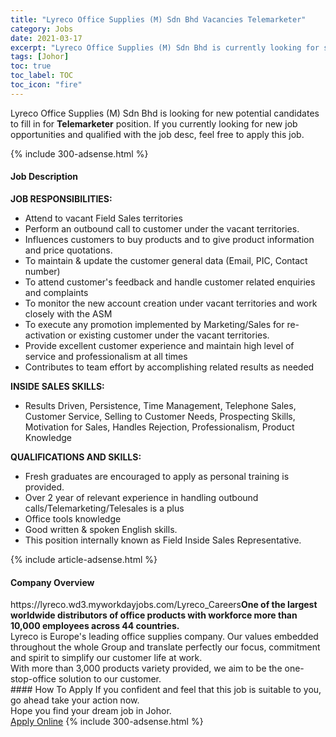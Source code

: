 ```yaml
---
title: "Lyreco Office Supplies (M) Sdn Bhd Vacancies Telemarketer" 
category: Jobs 
date: 2021-03-17 
excerpt: "Lyreco Office Supplies (M) Sdn Bhd is currently looking for suitable person to fill in the Telemarketer which based in Johor" 
tags: [Johor] 
toc: true 
toc_label: TOC 
toc_icon: "fire" 
--- 
```


<p>Lyreco Office Supplies (M) Sdn Bhd is looking for new potential candidates to fill in for <b>Telemarketer</b> position. If you currently looking for new job opportunities and qualified with the job desc, feel free to apply this job.
</p>{% include 300-adsense.html %} 
<div><div><h4>Job Description</h4></div><div><div><span><div><p><strong>JOB RESPONSIBILITIES:</strong></p><ul><li>Attend to vacant Field Sales territories</li><li>Perform an outbound call to customer under the vacant territories.</li><li>Influences customers to buy products and to give product information and price quotations.</li><li>To maintain &amp; update the customer general data (Email, PIC, Contact number)</li><li>To attend customer's feedback and handle customer related enquiries and complaints</li><li>To monitor the new account creation under vacant territories and work closely with the ASM</li><li>To execute any promotion implemented by Marketing/Sales for re-activation or existing customer under the vacant territories.</li><li>Provide excellent customer experience and maintain high level of service and professionalism at all times</li><li>Contributes to team effort by accomplishing related results as needed</li></ul><p><strong>INSIDE SALES SKILLS:</strong></p><ul><li>Results Driven, Persistence, Time Management, Telephone Sales, Customer Service, Selling to Customer&#160;Needs, Prospecting Skills, Motivation for Sales, Handles Rejection, Professionalism, Product Knowledge</li></ul><p><strong>QUALIFICATIONS AND SKILLS:</strong></p><ul><li>Fresh graduates are encouraged to apply as personal training is provided.</li><li>Over 2 year of relevant experience in handling outbound calls/Telemarketing/Telesales is a plus</li><li>Office tools knowledge</li><li>Good written &amp; spoken English skills.</li><li>This position internally known as Field Inside Sales Representative.&#160;&#160;&#160;&#160;&#160;&#160;</li></ul></div></span></div></div></div> 
{% include article-adsense.html %} 
<div><div><h4>Company Overview</h4></div><div><div><span><div><div>https://lyreco.wd3.myworkdayjobs.com/Lyreco_Careers<strong>One of the largest worldwide distributors of office products with workforce more than 10,000 employees across 44 countries.&#160;</strong></div>
<div>Lyreco is Europe's leading office supplies company. Our values embedded throughout the whole Group and translate perfectly our focus, commitment and spirit to simplify our customer life at work.&#160;</div>
<div>With more than 3,000 products variety provided, we aim to be the one-stop-office solution to our customer.&#160;</div></div></span></div></div></div> 
#### How To Apply 
If you confident and feel that this job is suitable to you, go ahead take your action now. <br/> 
Hope you find your dream job in Johor. <br/> 
<a href="https://www.jobstreet.com.my/en/job/telemarketer-4508829?jobId=jobstreet-my-job-4508829&" class="btn btn--info" target="_blank" rel="nofollow noopenner">Apply Online</a> 
{% include 300-adsense.html %} 
